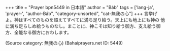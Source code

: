 +++
title = "Prayer bpn5449 in 日本語"
author = "Báb"
tags = ['lang-ja', 'prayer-', "author-Báb", "category-unsorted", "cat-無我の心"]
+++
言挙げよ。神はすべてのものを超えてすべてに満ち足り給う。天上にも地上にも神の
他に満ち足らしめ給うものなし。まことに、神こそは知り給う御方、支え給う御方、全能なる御方におわします。

(Source category: 無我の心)
(Bahaiprayers.net ID: 5449)

